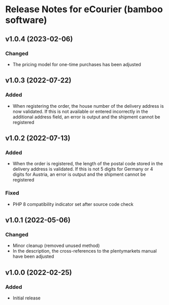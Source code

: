 # Release Notes for eCourier (bamboo software)

## v1.0.4 (2023-02-06)

### Changed
- The pricing model for one-time purchases has been adjusted

## v1.0.3 (2022-07-22)

### Added
- When registering the order, the house number of the delivery address is now validated. If this is not available or entered incorrectly in the additional address field, an error is output and the shipment cannot be registered

## v1.0.2 (2022-07-13)

### Added
- When the order is registered, the length of the postal code stored in the delivery address is validated. If this is not 5 digits for Germany or 4 digits for Austria, an error is output and the shipment cannot be registered

### Fixed
- PHP 8 compatibility indicator set after source code check

## v1.0.1 (2022-05-06)

### Changed
- Minor cleanup (removed unused method)
- In the description, the cross-references to the plentymarkets manual have been adjusted

## v1.0.0 (2022-02-25)

### Added
- Initial release